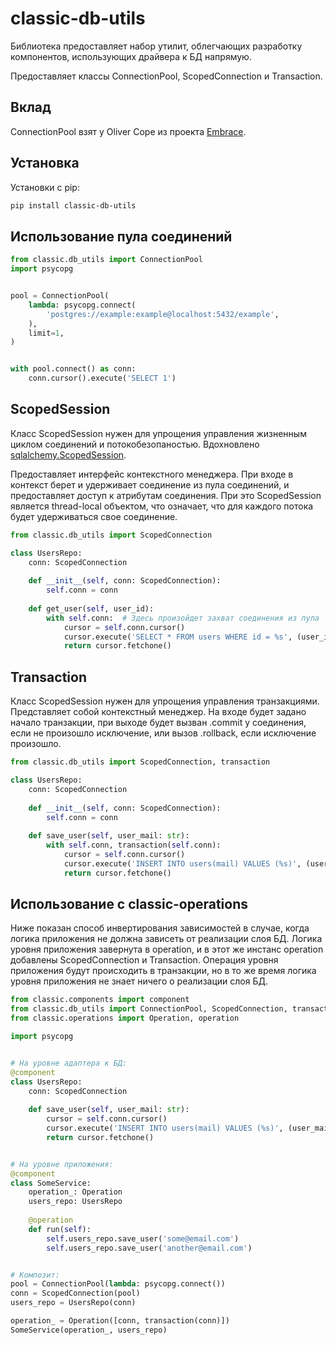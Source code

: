 # classic-db-utils

Библиотека предоставляет набор утилит, облегчающих разработку компонентов,
использующих драйвера к БД напрямую.

Предоставляет классы ConnectionPool, ScopedConnection и Transaction.

## Вклад

ConnectionPool взят у Oliver Cope из проекта [Embrace](https://hg.sr.ht/~olly/embrace-sql).

## Установка

Установки с pip:

```bash
pip install classic-db-utils
```

## Использование пула соединений

```python
from classic.db_utils import ConnectionPool
import psycopg


pool = ConnectionPool(
    lambda: psycopg.connect(
        'postgres://example:example@localhost:5432/example',
    ),
    limit=1,
)


with pool.connect() as conn:
    conn.cursor().execute('SELECT 1')
```

## ScopedSession

Класс ScopedSession нужен для упрощения управления 
жизненным циклом соединений и потокобезопаностью.
Вдохновлено [sqlalchemy.ScopedSession](https://docs.sqlalchemy.org/en/20/orm/contextual.html).

Предоставляет интерфейс контекстного менеджера. При входе в контекст берет и удерживает 
соединение из пула соединений, и предоставляет доступ к атрибутам соединения.
При это ScopedSession является thread-local объектом, что означает,
что для каждого потока будет удерживаться свое соединение.

```python
from classic.db_utils import ScopedConnection

class UsersRepo:
    conn: ScopedConnection
    
    def __init__(self, conn: ScopedConnection):
        self.conn = conn
    
    def get_user(self, user_id):
        with self.conn:  # Здесь произойдет захват соединения из пула
            cursor = self.conn.cursor()
            cursor.execute('SELECT * FROM users WHERE id = %s', (user_id,))
            return cursor.fetchone()
```

## Transaction

Класс ScopedSession нужен для упрощения управления транзакциями.
Представляет собой контекстный менеджер. На входе будет задано начало транзакции, 
при выходе будет вызван .commit у соединения, если не произошло исключение, 
или вызов .rollback, если исключение произошло.

```python
from classic.db_utils import ScopedConnection, transaction

class UsersRepo:
    conn: ScopedConnection
    
    def __init__(self, conn: ScopedConnection):
        self.conn = conn
    
    def save_user(self, user_mail: str):
        with self.conn, transaction(self.conn): 
            cursor = self.conn.cursor()
            cursor.execute('INSERT INTO users(mail) VALUES (%s)', (user_mail,))
            return cursor.fetchone()
```

## Использование с classic-operations

Ниже показан способ инвертирования зависимостей в случае,
когда логика приложения не должна зависеть от реализации слоя БД.
Логика уровня приложения завернута в operation, и в этот же инстанс 
operation добавлены ScopedConnection и Transaction.
Операция уровня приложения будут происходить в транзакции,
но в то же время логика уровня приложения не знает ничего о реализации слоя БД.

```python
from classic.components import component
from classic.db_utils import ConnectionPool, ScopedConnection, transaction
from classic.operations import Operation, operation

import psycopg


# На уровне адаптера к БД:
@component
class UsersRepo:
    conn: ScopedConnection
    
    def save_user(self, user_mail: str):
        cursor = self.conn.cursor()
        cursor.execute('INSERT INTO users(mail) VALUES (%s)', (user_mail,))
        return cursor.fetchone()


# На уровне приложения:
@component
class SomeService:
    operation_: Operation
    users_repo: UsersRepo
    
    @operation
    def run(self):
        self.users_repo.save_user('some@email.com')
        self.users_repo.save_user('another@email.com')


# Композит:
pool = ConnectionPool(lambda: psycopg.connect())
conn = ScopedConnection(pool)
users_repo = UsersRepo(conn)

operation_ = Operation([conn, transaction(conn)])
SomeService(operation_, users_repo)
```
```